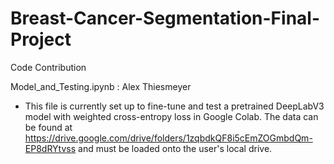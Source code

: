 # Breast-Cancer-Segmentation-Final-Project

Code Contribution

Model_and_Testing.ipynb : Alex Thiesmeyer

- This file is currently set up to fine-tune and test a pretrained DeepLabV3 model with weighted cross-entropy loss in Google Colab. The data can be found at https://drive.google.com/drive/folders/1zqbdkQF8i5cEmZOGmbdQm-EP8dRYtvss and must be loaded onto the user's local drive.
